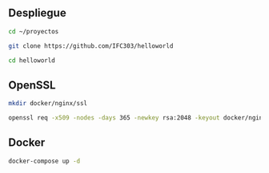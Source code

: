 ## Despliegue

```bash
cd ~/proyectos
```
```bash
git clone https://github.com/IFC303/helloworld
```
```bash
cd helloworld
```

## OpenSSL

```bash
mkdir docker/nginx/ssl
```
```bash
openssl req -x509 -nodes -days 365 -newkey rsa:2048 -keyout docker/nginx/ssl/privkey.pem -out docker/nginx/ssl/fullchain.pem
```

## Docker
```bash
docker-compose up -d
```
